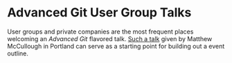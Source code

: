 # Advanced Git User Group Talks
User groups and private companies are the most frequent places welcoming an _Advanced Git_ flavored talk. [Such a talk](https://gist.github.com/3642254) given by Matthew McCullough in Portland can serve as a starting point for building out a event outline.
